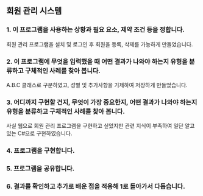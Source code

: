 회원 관리 시스템
--
### 1. 이 프로그램을 사용하는 상황과 필요 요소, 제약 조건 등을 정합니다.
회원 관리 프로그램을 설치 및 로그인 후 회원을 등록, 삭제를 가능하게 만들었습니다.
### 2. 이 프로그램에 무엇을 입력했을 때 어떤 결과가 나와야 하는지 유형을 분류하고 구체적인 사례를 찾아 봅니다.
A.B.C 클래스로 구분하였고, 성별 및 추가사항을 기제하여 저장하게 만들었습니다.
### 3. 어디까지 구현할 건지, 무엇이 가장 중요한지, 어떤 결과가 나와야 하는지 유형을 분류하고 구체적인 사례를 찾아 봅니다.
사실 웹으로 회원 관리 프로그램을 구현하고 싶었지만 관련 지식이 부족하여 일단 알고 있는 C#으로 구현하였습니다.
### 4. 프로그램을 구현합니다.
### 5. 프로그램을 공유합니다.
### 6. 결과를 확인하고 추가로 배운 점을 적용해 1로 돌아가서 다듬습니다.
